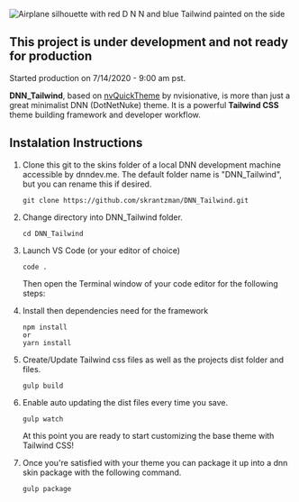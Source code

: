 ![Airplane silhouette with red D N N and blue Tailwind painted on the side](https://raw.githubusercontent.com/skrantzman/DNN_Tailwind/master/images/DNN_Tailwind.svg)

## This project is under development and not ready for production

Started production on 7/14/2020 - 9:00 am pst.

**DNN_Tailwind**, based on [nvQuickTheme](https://github.com/nvisionative/nvQuickTheme) by nvisionative,
is more than just a great minimalist DNN (DotNetNuke) theme. It is a powerful **Tailwind CSS** theme building framework and developer workflow.

## Instalation Instructions

1. Clone this git to the skins folder of a local DNN development machine accessible by dnndev.me. The default folder name is "DNN_Tailwind", but you can rename this if desired.

   ```
   git clone https://github.com/skrantzman/DNN_Tailwind.git
   ```

2. Change directory into DNN_Tailwind folder.
   ```
   cd DNN_Tailwind
   ```
3. Launch VS Code (or your editor of choice)
   ```
   code .
   ```
   Then open the Terminal window of your code editor for the following steps:
4. Install then dependencies need for the framework
   ```
   npm install
   or
   yarn install
   ```
5. Create/Update Tailwind css files as well as the projects dist folder and files.
   ```
   gulp build
   ```
6. Enable auto updating the dist files every time you save.

   ```
   gulp watch
   ```

   At this point you are ready to start customizing the base theme with Tailwind CSS!

7. Once you're satisfied with your theme you can package it up into a dnn skin package with the following command.

   ```
   gulp package
   ```
